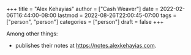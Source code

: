 +++
title = "Alex Kehayias"
author = ["Cash Weaver"]
date = 2022-02-06T16:44:00-08:00
lastmod = 2022-08-26T22:00:45-07:00
tags = ["person", "person"]
categories = ["person"]
draft = false
+++

Among other things:

-   publishes their notes at <https://notes.alexkehayias.com>.
